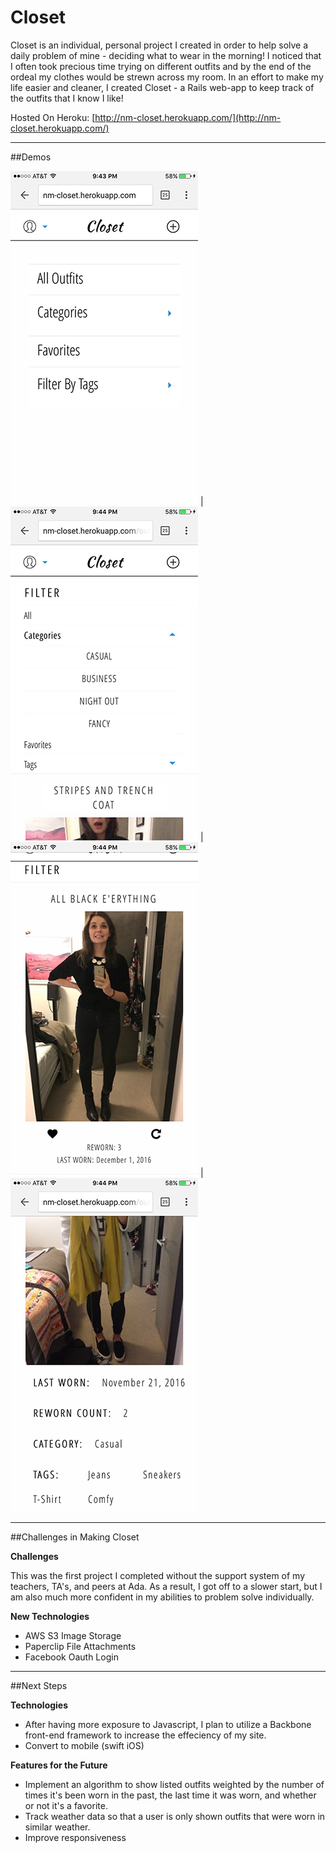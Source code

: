 **Closet**
==============

Closet is an individual, personal project I created in order to help solve a daily problem of mine - deciding what to wear in the morning! I noticed that I often took precious time trying on different outfits and by the end of the ordeal my clothes would be strewn across my room. In an effort to make my life easier and cleaner, I created Closet - a Rails web-app to keep track of the outfits that I know I like!

Hosted On Heroku: [http://nm-closet.herokuapp.com/](http://nm-closet.herokuapp.com/) 

***

##Demos 



![Home Page](/app/assets/images/markdown_demo/IMG_0057.png)  |  ![Filtering](/app/assets/images/markdown_demo/IMG_0058.png) | ![Listing View](/app/assets/images/markdown_demo/IMG_0059.png) | ![Show View](/app/assets/images/markdown_demo/IMG_0060.png)

***

##Challenges in Making Closet

**Challenges**
   
This was the first project I completed without the support system of my teachers, TA's, and peers at Ada. As a result, I got off to a slower start, but I am also much more confident in my abilities to problem solve individually.

**New Technologies**

  * AWS S3 Image Storage
  * Paperclip File Attachments
  * Facebook Oauth Login

***

##Next Steps

**Technologies**

 * After having more exposure to Javascript, I plan to utilize a Backbone front-end framework to increase the effeciency of my  site.
 * Convert to mobile (swift iOS)


**Features for the Future**

  * Implement an algorithm to show listed outfits weighted by the number of times it's been worn in the past, the last time it was worn, and whether or not it's a favorite.
  * Track weather data so that a user is only shown outfits that were worn in similar weather.
  * Improve responsiveness

  
